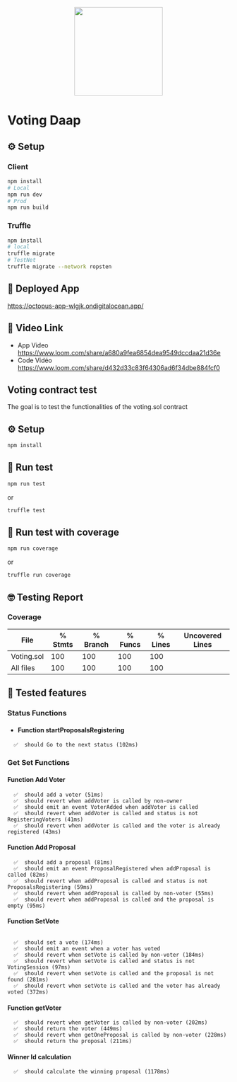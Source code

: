 
<p align="center">
    <img src="https://avatars.githubusercontent.com/u/65595746?s=280&v=4"  width="200" height="200">
</p>

# Voting Daap

## ⚙️ Setup

### Client
```sh
npm install
# Local
npm run dev 
# Prod
npm run build
```

### Truffle
```sh
npm install
# local
truffle migrate
# TestNet
truffle migrate --network ropsten
```

## 🚀 Deployed App

https://octopus-app-wlgjk.ondigitalocean.app/

## 🎥 Video Link
- App Video https://www.loom.com/share/a680a9fea6854dea9549dccdaa21d36e
- Code Vidéo https://www.loom.com/share/d432d33c83f64306ad6f34dbe884fcf0

## Voting contract test
The goal is to test the functionalities of the voting.sol contract
## ⚙️ Setup

```sh
npm install
```

## 🤖 Run test

```sh
npm run test
```

or

```sh
truffle test
```

## 🥸 Run test with coverage

```sh
npm run coverage
```

or

```sh
truffle run coverage
```

## 🤓 Testing Report

### Coverage

| File       | % Stmts | % Branch | % Funcs | % Lines | Uncovered Lines |
| ---------- | ------- | -------- | ------- | ------- | --------------- |
| Voting.sol | 100     | 100      | 100     | 100     |                 |
| All files  | 100     | 100      | 100     | 100     |                 |

## 🧪 Tested features

### Status Functions

- #### Function startProposalsRegistering

```text
  ✅  should Go to the next status (102ms)
```

### Get Set Functions

#### Function Add Voter

```text
  ✅  should add a voter (51ms)
  ✅  should revert when addVoter is called by non-owner
  ✅  should emit an event VoterAdded when addVoter is called
  ✅  should revert when addVoter is called and status is not RegisteringVoters (41ms)
  ✅  should revert when addVoter is called and the voter is already registered (43ms)
```

#### Function Add Proposal

```text
  ✅  should add a proposal (81ms)
  ✅  should emit an event ProposalRegistered when addProposal is called (82ms)
  ✅  should revert when addProposal is called and status is not ProposalsRegistering (59ms)
  ✅  should revert when addProposal is called by non-voter (55ms)
  ✅  should revert when addProposal is called and the proposal is empty (95ms)
```

#### Function SetVote

```text

  ✅  should set a vote (174ms)
  ✅  should emit an event when a voter has voted
  ✅  should revert when setVote is called by non-voter (184ms)
  ✅  should revert when setVote is called and status is not VotingSession (97ms)
  ✅  should revert when setVote is called and the proposal is not found (281ms)
  ✅  should revert when setVote is called and the voter has already voted (372ms)
```

#### Function getVoter

```text
  ✅  should revert when getVoter is called by non-voter (202ms)
  ✅  should return the voter (449ms)
  ✅  should revert when getOneProposal is called by non-voter (228ms)
  ✅  should return the proposal (211ms)
```

#### Winner Id calculation

```text
  ✅  should calculate the winning proposal (1178ms)
```
